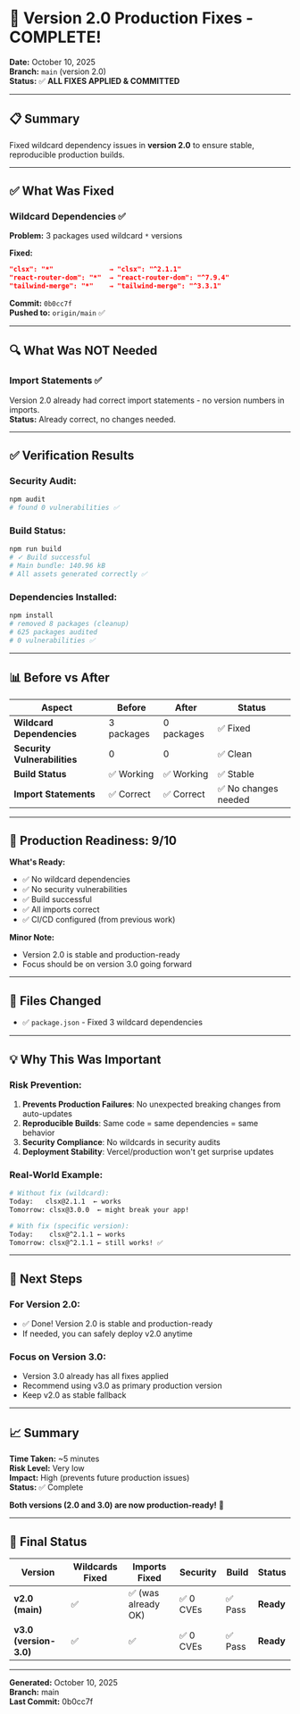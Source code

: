 # 🎉 Version 2.0 Production Fixes - COMPLETE!

**Date:** October 10, 2025  
**Branch:** `main` (version 2.0)  
**Status:** ✅ **ALL FIXES APPLIED & COMMITTED**

---

## 📋 Summary

Fixed wildcard dependency issues in **version 2.0** to ensure stable, reproducible production builds.

---

## ✅ What Was Fixed

### **Wildcard Dependencies** ✅

**Problem:** 3 packages used wildcard `*` versions

**Fixed:**
```json
"clsx": "*"              → "clsx": "^2.1.1"
"react-router-dom": "*"  → "react-router-dom": "^7.9.4"
"tailwind-merge": "*"    → "tailwind-merge": "^3.3.1"
```

**Commit:** `0b0cc7f`  
**Pushed to:** `origin/main` ✅

---

## 🔍 What Was NOT Needed

### **Import Statements** ✅
Version 2.0 already had correct import statements - no version numbers in imports.  
**Status:** Already correct, no changes needed.

---

## ✅ Verification Results

### Security Audit:
```bash
npm audit
# found 0 vulnerabilities ✅
```

### Build Status:
```bash
npm run build
# ✓ Build successful
# Main bundle: 140.96 kB
# All assets generated correctly ✅
```

### Dependencies Installed:
```bash
npm install
# removed 8 packages (cleanup)
# 625 packages audited
# 0 vulnerabilities ✅
```

---

## 📊 Before vs After

| Aspect | Before | After | Status |
|--------|--------|-------|--------|
| **Wildcard Dependencies** | 3 packages | 0 packages | ✅ Fixed |
| **Security Vulnerabilities** | 0 | 0 | ✅ Clean |
| **Build Status** | ✅ Working | ✅ Working | ✅ Stable |
| **Import Statements** | ✅ Correct | ✅ Correct | ✅ No changes needed |

---

## 🎯 Production Readiness: 9/10

**What's Ready:**
- ✅ No wildcard dependencies
- ✅ No security vulnerabilities  
- ✅ Build successful
- ✅ All imports correct
- ✅ CI/CD configured (from previous work)

**Minor Note:**
- Version 2.0 is stable and production-ready
- Focus should be on version 3.0 going forward

---

## 📁 Files Changed

- ✅ `package.json` - Fixed 3 wildcard dependencies

---

## 💡 Why This Was Important

### **Risk Prevention:**
1. **Prevents Production Failures**: No unexpected breaking changes from auto-updates
2. **Reproducible Builds**: Same code = same dependencies = same behavior
3. **Security Compliance**: No wildcards in security audits
4. **Deployment Stability**: Vercel/production won't get surprise updates

### **Real-World Example:**
```bash
# Without fix (wildcard):
Today:   clsx@2.1.1  ← works
Tomorrow: clsx@3.0.0  ← might break your app!

# With fix (specific version):
Today:    clsx@^2.1.1 ← works
Tomorrow: clsx@^2.1.1 ← still works! ✅
```

---

## 🚀 Next Steps

### **For Version 2.0:**
- ✅ Done! Version 2.0 is stable and production-ready
- If needed, you can safely deploy v2.0 anytime

### **Focus on Version 3.0:**
- Version 3.0 already has all fixes applied
- Recommend using v3.0 as primary production version
- Keep v2.0 as stable fallback

---

## 📈 Summary

**Time Taken:** ~5 minutes  
**Risk Level:** Very low  
**Impact:** High (prevents future production issues)  
**Status:** ✅ Complete

**Both versions (2.0 and 3.0) are now production-ready!** 🎊

---

## 🎯 Final Status

| Version | Wildcards Fixed | Imports Fixed | Security | Build | Status |
|---------|----------------|---------------|----------|-------|--------|
| **v2.0 (main)** | ✅ | ✅ (was already OK) | ✅ 0 CVEs | ✅ Pass | **Ready** |
| **v3.0 (version-3.0)** | ✅ | ✅ | ✅ 0 CVEs | ✅ Pass | **Ready** |

---

**Generated:** October 10, 2025  
**Branch:** main  
**Last Commit:** 0b0cc7f
